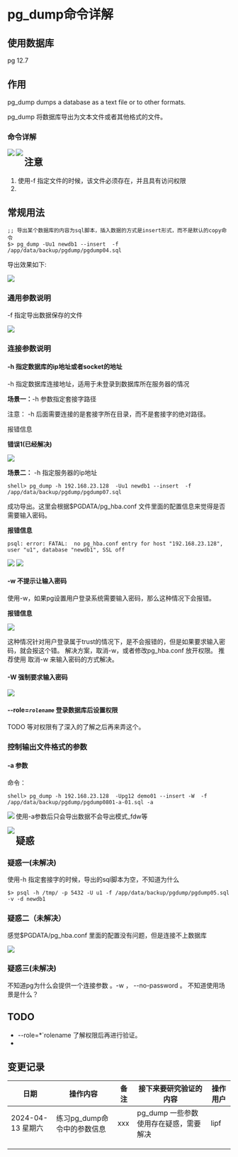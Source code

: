 # pg_dump命令详解



## 使用数据库

pg 12.7 



## 作用

pg_dump dumps a database as a text file or to other formats.

pg_dump 将数据库导出为文本文件或者其他格式的文件。 



### 命令详解

<img src="./pic/01_pg_dump命令官方说明_V20240413.png" align="left"/>

<img src="./pic/02_pg_dump命令官方说明_V20240413.png" align="left"/>



## 注意

1. 使用-f 指定文件的时候，该文件必须存在，并且具有访问权限
2. 





## 常规用法

```shell
;; 导出某个数据库的内容为sql脚本，插入数据的方式是insert形式，而不是默认的copy命令
$> pg_dump -Uu1 newdb1 --insert  -f /app/data/backup/pgdump/pgdump04.sql
```

导出效果如下:

<img src="./pic/03_默认导出数据的格式_V20240413.png"/>



### 通用参数说明

-f 指定导出数据保存的文件



<img src="./pic/103_pg_dump的f参数指定文件的时候该文件必须存在_V20240413.png"/>







### 连接参数说明





#### -h 指定数据库的ip地址或者socket的地址

-h  指定数据库连接地址，适用于未登录到数据库所在服务器的情况



**场景一：**-h 参数指定套接字路径



注意： -h 后面需要连接的是套接字所在目录，而不是套接字的绝对路径。 



报错信息

**错误1(已经解决)**

<img src="./pic/102_h参数指定套接字的目录而不是绝对路径_V20240413.png"/>



**场景二：** -h 指定服务器的ip地址

```shell
shell> pg_dump -h 192.168.23.128  -Uu1 newdb1 --insert  -f /app/data/backup/pgdump/pgdump07.sql
```

成功导出。这里会根据$PGDATA/pg_hba.conf 文件里面的配置信息来觉得是否需要输入密码。 



**报错信息**

```text
psql: error: FATAL:  no pg_hba.conf entry for host "192.168.23.128", user "u1", database "newdb1", SSL off
```

<img src="./pic/101_h参数连接数据库但是访问控制没有配置好报错_V20240413.png"/>

<img src="./pic/102_pg_hba.conf配置错误导致数据库连接错误_V20240413.png"/>



#### -w 不提示让输入密码

使用-w，如果pg设置用户登录系统需要输入密码，那么这种情况下会报错。



**报错信息**

<img src="./pic/104_使用w参数报错_V20240413.png"/>

这种情况针对用户登录属于trust的情况下，是不会报错的，但是如果要求输入密码，就会报这个错。 解决方案，取消-w，或者修改pg_hba.conf 放开权限。 推荐使用 取消-w 来输入密码的方式解决。 



#### -W 强制要求输入密码

<img src="./pic/05_W参数的作用_V20240413.png"/>



#### --role=*`rolename`* 登录数据库后设置权限

TODO  等对权限有了深入的了解之后再来弄这个。 







### 控制输出文件格式的参数

#### -a 参数

命令：

```shell
shell> pg_dump -h 192.168.23.128  -Upg12 demo01 --insert -W  -f /app/data/backup/pgdump/pgdump0801-a-01.sql -a
```



<img src="./pic/06_a参数的作用_V20240413.png" align="left"/>

使用-a参数后只会导出数据不会导出模式_fdw等

<img src="./pic/07_使用-a参数后只会导出数据不会导出模式_fdw等.png" align="left"/>







## 疑惑

### 疑惑一(未解决)

使用-h 指定套接字的时候，导出的sql脚本为空，不知道为什么

```shell
$> psql -h /tmp/ -p 5432 -U u1 -f /app/data/backup/pgdump/pgdump05.sql -v -d newdb1
```



### 疑惑二（未解决）

感觉$PGDATA/pg_hba.conf 里面的配置没有问题，但是连接不上数据库

<img src="./pic/102_pg_hba.conf配置错误导致数据库连接错误_V20240413.png"/>



### 疑惑三(未解决)

不知道pg为什么会提供一个连接参数 。-w ， --no-password 。 不知道使用场景是什么？





## TODO

* --role=*`rolename  了解权限后再进行验证。 
* 



## 变更记录

| 日期              | 操作内容                    | 备注 | 接下来要研究验证的内容                 | 操作用户 |
| ----------------- | --------------------------- | ---- | -------------------------------------- | -------- |
| 2024-04-13 星期六 | 练习pg_dump命令中的参数信息 | xxx  | pg_dump 一些参数使用存在疑惑，需要解决 | lipf     |
|                   |                             |      |                                        |          |
|                   |                             |      |                                        |          |
|                   |                             |      |                                        |          |



## 
